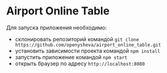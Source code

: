 # Airport Online Table

Для запуска приложения необходимо:

- склонировать репозиторий командой `git clone https://github.com/openysheva/airport_online_table.git`
- установить зависимости проекта командой `npm install`
- запустить приложение командой `npm start`
- открыть браузер по адресу `http://localhost:8080`
